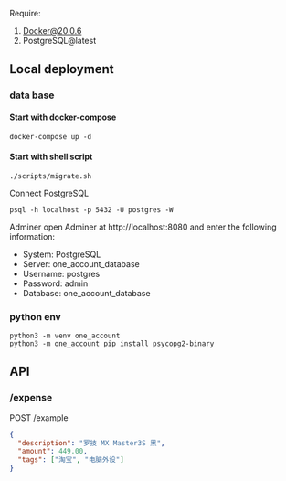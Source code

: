 Require:
1. Docker@20.0.6
2. PostgreSQL@latest


## Local deployment
### data base
#### Start with docker-compose
```shell
docker-compose up -d
```
#### Start with shell script
```
./scripts/migrate.sh
```
Connect PostgreSQL
```
psql -h localhost -p 5432 -U postgres -W
```
Adminer
open Adminer at http://localhost:8080 and enter the following information:
* System: PostgreSQL
* Server: one_account_database
* Username: postgres
* Password: admin
* Database: one_account_database
### python env
```shell
python3 -m venv one_account
python3 -m one_account pip install psycopg2-binary
```

## API
### /expense
POST /example
```json
{
  "description": "罗技 MX Master3S 黑",
  "amount": 449.00,
  "tags": ["淘宝", "电脑外设"]
}
```